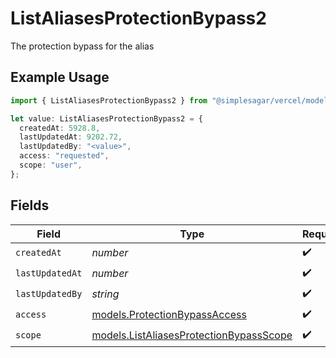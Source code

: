 # ListAliasesProtectionBypass2

The protection bypass for the alias

## Example Usage

```typescript
import { ListAliasesProtectionBypass2 } from "@simplesagar/vercel/models/listaliasesop.js";

let value: ListAliasesProtectionBypass2 = {
  createdAt: 5928.8,
  lastUpdatedAt: 9202.72,
  lastUpdatedBy: "<value>",
  access: "requested",
  scope: "user",
};
```

## Fields

| Field                                                                                    | Type                                                                                     | Required                                                                                 | Description                                                                              |
| ---------------------------------------------------------------------------------------- | ---------------------------------------------------------------------------------------- | ---------------------------------------------------------------------------------------- | ---------------------------------------------------------------------------------------- |
| `createdAt`                                                                              | *number*                                                                                 | :heavy_check_mark:                                                                       | N/A                                                                                      |
| `lastUpdatedAt`                                                                          | *number*                                                                                 | :heavy_check_mark:                                                                       | N/A                                                                                      |
| `lastUpdatedBy`                                                                          | *string*                                                                                 | :heavy_check_mark:                                                                       | N/A                                                                                      |
| `access`                                                                                 | [models.ProtectionBypassAccess](../models/protectionbypassaccess.md)                     | :heavy_check_mark:                                                                       | N/A                                                                                      |
| `scope`                                                                                  | [models.ListAliasesProtectionBypassScope](../models/listaliasesprotectionbypassscope.md) | :heavy_check_mark:                                                                       | N/A                                                                                      |
